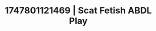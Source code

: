 ---
categories:
- Anal
- Naughty expression
- Sensual teasing
- Caressing curves
- Closeness kink
image: /assets/images/1747801121469.jpg
layout: post
seo:
  description: Featured content with high-quality Scat Fetish, ABDL Play. HD images
    available.
  keywords: Scat Fetish, ABDL Play
  og_image: /assets/images/1747801121469.jpg
  schema_type: VisualArtwork
tags:
- ABDL Play
- '#1747801121469'
- Scat Fetish
title: 1747801121469 | Scat Fetish ABDL Play
---
